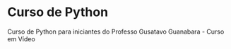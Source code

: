 # Curso de Python 
 Curso de Python para iniciantes do Professo Gusatavo Guanabara - Curso em Vídeo
